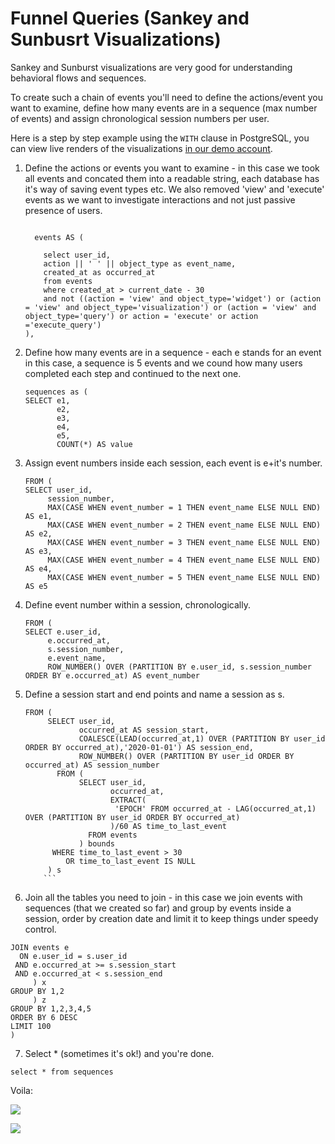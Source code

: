 # Funnel Queries (Sankey and Sunbusrt Visualizations)

Sankey and Sunburst visualizations are very good for understanding behavioral flows and sequences.

To create such a chain of events you'll need to define the actions/event you want to examine, define how many events are in a sequence (max number of events) and assign chronological session numbers per user.

Here is a step by step example using the `WITH` clause in PostgreSQL, you can view live renders of the visualizations [in our demo account](http://demo.redash.io/queries/2280#3113).


1. Define the actions or events you want to examine - in this case we took all events and concated them into a readable string, each database has it's way of saving event types etc. We also removed 'view' and 'execute' events as we want to investigate interactions and not just passive presence of users.

      ```WITH

        events AS (

          select user_id,
          action || ' ' || object_type as event_name,
          created_at as occurred_at
          from events
          where created_at > current_date - 30
          and not ((action = 'view' and object_type='widget') or (action = 'view' and object_type='visualization') or (action = 'view' and object_type='query') or action = 'execute' or action ='execute_query')
      ),
      ```

2. Define how many events are in a sequence - each e stands for an event in this case, a sequence is 5 events and we cound how many users completed each step and continued to the next one.

      ```
      sequences as (
      SELECT e1,
             e2,
             e3,
             e4,
             e5,
             COUNT(*) AS value
      ```

3. Assign event numbers inside each session, each event is e+it's number.

      ```
      FROM (
      SELECT user_id,
           session_number,
           MAX(CASE WHEN event_number = 1 THEN event_name ELSE NULL END) AS e1,
           MAX(CASE WHEN event_number = 2 THEN event_name ELSE NULL END) AS e2,
           MAX(CASE WHEN event_number = 3 THEN event_name ELSE NULL END) AS e3,
           MAX(CASE WHEN event_number = 4 THEN event_name ELSE NULL END) AS e4,
           MAX(CASE WHEN event_number = 5 THEN event_name ELSE NULL END) AS e5
      ```

4. Define event number within a session, chronologically.

      ```
      FROM (
      SELECT e.user_id,
           e.occurred_at,
           s.session_number,
           e.event_name,
           ROW_NUMBER() OVER (PARTITION BY e.user_id, s.session_number ORDER BY e.occurred_at) AS event_number
      ```
5. Define a session start and end points and name a session as s.

      ```
      FROM (
           SELECT user_id,
                  occurred_at AS session_start,
                  COALESCE(LEAD(occurred_at,1) OVER (PARTITION BY user_id ORDER BY occurred_at),'2020-01-01') AS session_end,
                  ROW_NUMBER() OVER (PARTITION BY user_id ORDER BY occurred_at) AS session_number
             FROM (
                  SELECT user_id,
                         occurred_at,
                         EXTRACT(
                          'EPOCH' FROM occurred_at - LAG(occurred_at,1) OVER (PARTITION BY user_id ORDER BY occurred_at)
                         )/60 AS time_to_last_event
                    FROM events
                  ) bounds
            WHERE time_to_last_event > 30
               OR time_to_last_event IS NULL
           ) s
          ```  
6. Join all the tables you need to join - in this case we join events with sequences (that we created so far) and group by events inside a session, order by creation date and limit it to keep things under speedy control.

```
JOIN events e
  ON e.user_id = s.user_id
 AND e.occurred_at >= s.session_start
 AND e.occurred_at < s.session_end
     ) x
GROUP BY 1,2
     ) z
GROUP BY 1,2,3,4,5
ORDER BY 6 DESC
LIMIT 100
)
```

7. Select * (sometimes it's ok!) and you're done.

```
select * from sequences
```
Voila:

![](../assets/visualization_examples/Sankey_for_tip.png)

![](../assets/visualization_examples/sunburst_for_tip.png)

